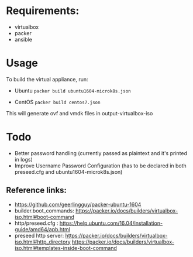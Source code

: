 # Requirements:
* virtualbox
* packer
* ansible

# Usage
To build the virtual appliance, run:

* Ubuntu
```packer build ubuntu1604-microk8s.json```

* CentOS
```packer build centos7.json```

This will generate ovf and vmdk files in output-virtualbox-iso

# Todo
* Better password handling (currently passed as plaintext and it's printed in logs)
* Improve Username Password Configuration (has to be declared in both preseed.cfg and ubuntu1604-microk8s.json)

## Reference links:
* https://github.com/geerlingguy/packer-ubuntu-1604
* builder.boot_commands: https://packer.io/docs/builders/virtualbox-iso.html#boot-command 
* http/preseed.cfg : https://help.ubuntu.com/16.04/installation-guide/amd64/apb.html 
* preseed http server: https://packer.io/docs/builders/virtualbox-iso.html#http_directory https://packer.io/docs/builders/virtualbox-iso.html#templates-inside-boot-command

